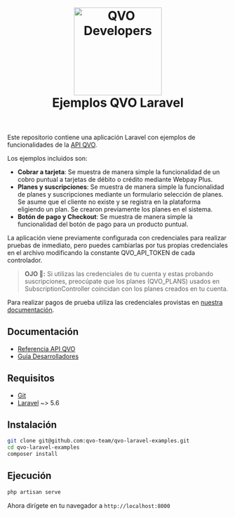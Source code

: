 <h1 align="center">
  <a href="https://qvo.cl">
    <img src="https://cdn.rawgit.com/qvo-team/qvo-node-express-examples/master/sticker.png" alt="QVO Developers" width="200">
  </a>
  <br>
  Ejemplos QVO Laravel
  <br>
  <br>
</h1>


Este repositorio contiene una aplicación Laravel con ejemplos de funcionalidades de la [API QVO](https://docs.qvo.cl).

Los ejemplos incluidos son:

- **Cobrar a tarjeta**: Se muestra de manera simple la funcionalidad de un cobro puntual a tarjetas de débito o crédito mediante Webpay Plus.
- **Planes y suscripciones**: Se muestra de manera simple la funcionalidad de planes y suscripciones mediante un formulario selección de planes. Se asume que el cliente no existe y se registra en la plataforma eligiendo un plan. Se crearon previamente los planes en el sistema.
- **Botón de pago y Checkout**: Se muestra de manera simple la funcionalidad del botón de pago para un producto puntual.

La aplicación viene previamente configurada con credenciales para realizar pruebas de inmediato, pero puedes cambiarlas por tus propias credenciales en el archivo modificando la constante QVO_API_TOKEN de cada controlador.

> **OJO 👀:** Si utilizas las credenciales de tu cuenta y estas probando suscripciones, preocúpate que los planes (QVO_PLANS) usados en SubscriptionController coincidan con los planes creados en tu cuenta.

Para realizar pagos de prueba utiliza las credenciales provistas en [nuestra documentación](https://docs.qvo.cl/#pruebas-y-sandbox).

## Documentación

 - [Referencia API QVO](https://docs.qvo.cl)
 - [Guía Desarrolladores](https://qvo.cl/guia/hola-mundo/)

## Requisitos

- [Git](https://www.atlassian.com/git/tutorials/install-git)
- [Laravel](https://laravel.com/docs/5.6) ~> 5.6

## Instalación

```bash
git clone git@github.com:qvo-team/qvo-laravel-examples.git
cd qvo-laravel-examples
composer install
```

## Ejecución

```bash
php artisan serve
```

Ahora dirígete en tu navegador a `http://localhost:8000`

